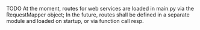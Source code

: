 TODO
At the moment, routes for web services are loaded in main.py via the RequestMapper object;
In the future, routes shall be defined in a separate module and loaded on startup, or via function call resp.